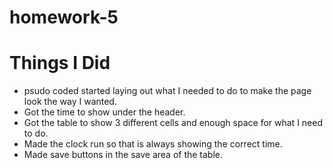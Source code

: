 # homework-5

# Things I Did
* psudo coded started laying out what I needed to do to make the page look the way I wanted.
* Got the time to show under the header.
* Got the table to show 3 different cells and enough space for what I need to do.
* Made the clock run so that is always showing the correct time.
* Made save buttons in the save area of the table.